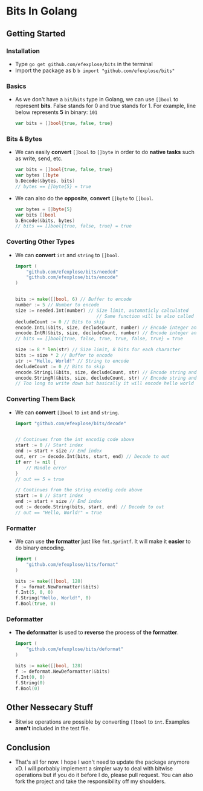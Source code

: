 # Bits In Golang #

## Getting Started ##

### Installation ###
- Type `go get github.com/efexplose/bits` in the terminal
- Import the package as b `b import "github.com/efexplose/bits"`

### Basics ###
- As we don't have a `bit`/`bits` type in Golang, we can use `[]bool` to represent **bits**. False stands for 0 and true stands for 1. For example, line below represents **5** in binary: `101`
    ```go
    var bits = []bool{true, false, true}
    ```

### Bits & Bytes ###
- We can easily **convert** `[]bool` to `[]byte` in order to do **native tasks** such as write, send, etc.
    ```go
    var bits = []bool{true, false, true}
    var bytes []byte
    b.Decode(&bytes, bits)
    // bytes == []byte{5} = true
    ```
- We can also do the **opposite**, **convert** `[]byte` to `[]bool`.
    ```go
    var bytes = []byte{5}
    var bits []bool
    b.Encode(&bits, bytes)
    // bits == []bool{true, false, true} = true
    ```

### Coverting Other Types ###
- We can **convert** `int` and `string` to `[]bool`.
    ```go   
    import (
        "github.com/efexplose/bits/needed"
        "github.com/efexplose/bits/encode"
    )
    ```
    ```go

    bits := make([]bool, 6) // Buffer to encode
    number := 5 // Number to encode
    size := needed.Int(number) // Size limit, automaticly calculated
                                  // Same function will be also called if set to 0
    decludeCount := 0 // Bits to skip
    encode.IntL(&bits, size, decludeCount, number) // Encode integer and alin to left
    encode.IntR(&bits, size, decludeCount, number) // Encode integer and alin to right
    // bits == []bool{true, false, true, true, false, true} = true
    ```
    ```go
    size := 8 * len(str) // Size limit, 8 bits for each character
    bits := size * 2 // Buffer to encode
    str := "Hello, World!" // String to encode
    decludeCount := 0 // Bits to skip
    encode.StringL(&bits, size, decludeCount, str) // Encode string and alin to left
    encode.StringR(&bits, size, decludeCount, str) // Encode string and alin to right
    // Too long to write down but basically it will encode hello world twice in the array
    ```

### Converting Them Back ###
- We can **convert** `[]bool` to `int` and `string`.
    ```go
    import "github.com/efexplose/bits/decode"
    ```
    ```go

    // Continues from the int encodig code above
    start := 0 // Start index
    end := start + size // End index
    out, err := decode.Int(bits, start, end) // Decode to out
    if err != nil {
        // Handle error
    }
    // out == 5 = true
    ```
    ```go
    // Continues from the string encodig code above
    start := 0 // Start index
    end := start + size // End index
    out := decode.String(bits, start, end) // Decode to out
    // out == "Hello, World!" = true
    ```

### Formatter ###
- We can use **the formatter** just like `fmt.Sprintf`. It will make it **easier** to do binary encoding.
    ```go
    import (
        "github.com/efexplose/bits/format"
    )
    ```
    ```go
    bits := make([]bool, 128)
    f := format.NewFormatter(&bits)
	f.Int(5, 0, 0)
	f.String("Hello, World!", 0)
	f.Bool(true, 0)
    ```

### Deformatter ###
- **The deformatter** is used to **reverse** the process of **the formatter**.
    ```go
    import (
        "github.com/efexplose/bits/deformat"
    )
    ```
    ```go
    bits := make([]bool, 128)
    f := deformat.NewDeformatter(&bits)
    f.Int(0, 0)
    f.String(0)
    f.Bool(0)
    ```

## Other Nessecary Stuff ##
- Bitwise operations are possible by converting `[]bool` to `int`. Examples **aren't** included in the test file.

## Conclusion ##
- That's all for now. I hope I won't need to update the package anymore xD. I will porbably implement a simpler way to deal with bitwise operations but if you do it before I do, please pull request. You can also fork the project and take the responsibility off my shoulders.